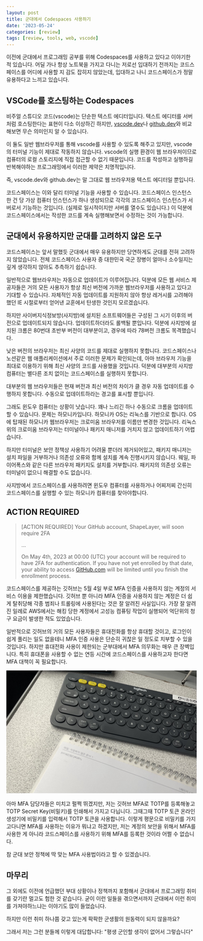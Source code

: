 ```yaml
---
layout: post
title: 군대에서 Codespaces 사용하기
date: '2023-05-24'
categories: [review]
tags: [review, tools, web, vscode]
---
```


이전에 군대에서 프로그래밍 공부를 위해 Codespaces를 사용하고 있다고 이야기한 적 있습니다. 어딜 가나 항상 노트북을 가지고 다니는 저로선 입대하기 전까지는 코드스페이스를 어디에 사용할 지 감도 잡히지 않았는데, 입대하고 나니 코드스페이스가 정말 유용하다고 느끼고 있습니다.

## VSCode를 호스팅하는 Codespaces

비주얼 스튜디오 코드(vscode)는 단순한 텍스트 에디터입니다. 텍스트 에디터를 서버처럼 호스팅한다는 표현이 다소 이상하긴 하지만, [vscode.dev](http://vscode.dev)나 [github.dev](http://github.dev)와 비교해보면 무슨 의미인지 알 수 있습니다.

이 둘도 일반 웹브라우저를 통해 vscode를 사용할 수 있도록 해주고 있지만, vscode의 터미널 기능이 제대로 작동하지 않습니다. vscode의 실행 환경이 웹 브라우저이므로 컴퓨터의 로컬 스토리지에 직접 접근할 수 없기 때문입니다. 코드를 작성하고 실행하길 반복해야하는 프로그래밍에서 이러한 제약은 치명적입니다.

즉, vscode.dev와 github.dev는 말 그대로 웹 브라우저용 텍스트 에디터일 뿐입니다.

코드스페이스는 이와 달리 터미널 기능을 사용할 수 있습니다. 코드스페이스 인스턴스 한 건 당 가상 컴퓨터 인스턴스가 하나 생성되므로 각각의 코드스페이스 인스턴스가 서버로서 기능하는 것입니다. (실제로 일시적이지만 서버를 열수도 있습니다.) 이 덕분에 코드스페이스에서는 작성한 코드를 계속 실행해보면서 수정하는 것이 가능합니다.

## 군대에서 유용하지만 군대를 고려하지 않은 도구

코드스페이스는 앞서 말했듯 군대에서 매우 유용하지만 당연하게도 군대를 전혀 고려하지 않았습니다. 전체 코드스페이스 사용자 중 대한민국 국군 장병이 얼마나 소수일지는 깊게 생각하지 않아도 추측하기 쉽습니다.

일반적으로 웹브라우저는 자동으로 업데이트가 이루어집니다. 덕분에 모든 웹 서비스 제공자들은 거의 모든 사용자가 항상 최신 버전에 가까운 웹브라우저를 사용하고 있다고 기대할 수 있습니다. 자체적인 자동 업데이트를 지원하지 않아 항상 레거시를 고려해야 했던 IE 시절로부터 얻어낸 교훈에서 탄생한 것인지 모르겠습니다.

하지만 사이버지식정보방(사지방)에 설치된 소프트웨어들은 구성된 그 시기 이후의 버전으로 업데이트되지 않습니다. 업데이트하더라도 롤백될 뿐입니다. 덕분에 사지방에 설치된 크롬은 80번대 초반부 버전이 대부분이고, 경우에 따라 78버전 크롬도 목격했습니다.

낮은 버전의 브라우저는 최신 사양의 코드를 제대로 실행하지 못합니다. 코드스페이스나 노션같은 웹 애플리케이션에서 주로 이러한 문제가 확인되는데, 아마 브라우저 기능을 최대로 이용하기 위해 최신 사양의 코드를 사용했을 것입니다. 덕분에 대부분의 사지방 컴퓨터는 별다른 조치 없이는 코드스페이스를 실행하지 못합니다.

대부분의 웹 브라우저들은 현재 버전과 최신 버전의 차이가 클 경우 자동 업데이트를 수행하지 못합니다. 수동으로 업데이트하라는 경고를 표시할 뿐입니다.

그래도 윈도우 컴퓨터는 상황이 낫습니다. 꽤나 느리긴 하나 수동으로 크롬을 업데이트할 수 있습니다. 문제는 하모니카입니다. 하모니카 OS는 리눅스를 기반으로 합니다. OS에 탑재된 하모니카 웹브라우저는 크로미움 브라우저를 이름만 변경한 것입니다. 리눅스 위의 크로미움 브라우저는 터미널이나 패키지 매니저를 거치지 않고 업데이트하기 어렵습니다.

하지만 터미널은 보안 정책상 사용하기 어려울 뿐더러 제거되어있고, 패키지 매니저는 설치 파일을 거부하거나 의존성 오류와 함께 설치를 계속 진행시키지 않습니다. 웨일, 파이어폭스와 같은 다른 브라우저 패키지도 설치를 거부합니다. 패키지의 의존성 오류는 터미널이 없으니 해결할 수도 없습니다.

사지방에서 코드스페이스를 사용하려면 윈도우 컴퓨터를 사용하거나 어찌저찌 간신히 코드스페이스를 실행할 수 있는 하모니카 컴퓨터를 찾아야합니다.

## ACTION REQUIRED

> [ACTION REQUIRED] Your GitHub account, ShapeLayer, will soon require 2FA
>  
>  …
>  
> On May 4th, 2023 at 00:00 (UTC) your account will be required to have 2FA for authentication. If you have not yet enrolled by that date, your ability to access [GitHub.com](http://github.com/) will be limited until you finish the enrollment process.  

코드스페이스를 제공하는 깃허브는 5월 4일 부로 MFA 인증을 사용하지 않는 계정의 서비스 이용을 제한했습니다. 깃허브 뿐 아니라 MFA 인증을 사용하지 않는 계정은 더 쉽게 탈취당해 각종 범죄나 트롤링에 사용된다는 것은 잘 알려진 사실입니다. 가장 잘 알려진 일례로 AWS에서는 해킹 당한 계정에서 고성능 컴퓨팅 작업이 실행되어 억단위의 청구 요금이 발생한 적도 있었습니다.

일반적으로 깃허브의 거의 모든 사용자들은 휴대전화를 항상 휴대할 것이고, 로그인이 쉽게 풀리는 일도 없을테니 MFA 인증 사용은 단순히 귀찮은 일 정도로 치부할 수 있을 것입니다. 하지만 휴대전화 사용이 제한되는 군부대에서 MFA 의무화는 매우 큰 장벽입니다. 특히 휴대폰을 사용할 수 없는 연등 시간에 코드스페이스를 사용하고자 한다면 MFA 대책이 꼭 필요합니다.

![](/static/posts/2023-05-24-using-codespaces-in-rok-military/secretkey.png)

아마 MFA 담당자들은 미치고 펄쩍 뛰겠지만, 저는 깃허브 MFA로 TOTP를 등록해놓고 TOTP Secret Key(비밀키)를 인쇄해서 가지고 다닙니다. 그때그때 TOTP 토큰 온라인 생성기에 비밀키를 입력해서 TOTP 토큰을 사용합니다. 이렇게 평문으로 비밀키를 가지고다니면 MFA를 사용하는 이유가 뭐냐고 하겠지만, 저는 계정의 보안을 위해서 MFA를 사용한 게 아니라 코드스페이스를 사용하기 위해 MFA를 등록한 것이라 어쩔 수 없습니다.

참 군대 보안 정책에 딱 맞는 MFA 사용법이라고 할 수 있겠습니다.

## 마무리

그 외에도 이전에 언급했던 부대 상황이나 정책까지 포함해서 군대에서 프로그래밍 취미를 갖기란 멀고도 험한 것 같습니다. 굳이 이런 일들을 겪으면서까지 군대에서 이런 취미를 가져야하느냐는 이야기도 많이 들었습니다.

하지만 이런 취미 하나쯤 갖고 있는게 팍팍한 군생활의 원동력이 되지 않을까요?

그래서 저는 그런 분들께 이렇게 대답합니다: "평생 군인할 생각이 없어서 그렇습니다"
